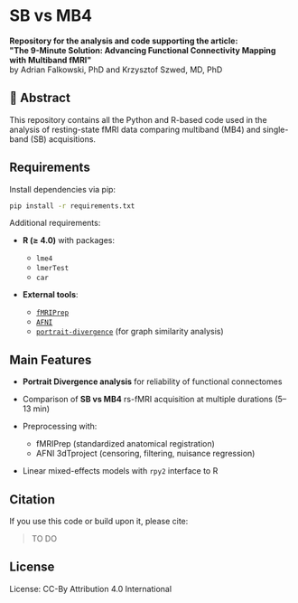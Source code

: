 # SB vs MB4

**Repository for the analysis and code supporting the article:**  
**"The 9-Minute Solution: Advancing Functional Connectivity Mapping with Multiband fMRI"**  
by Adrian Falkowski, PhD and Krzysztof Szwed, MD, PhD

## 📄 Abstract

This repository contains all the Python and R-based code used in the analysis of resting-state fMRI data comparing multiband (MB4) and single-band (SB) acquisitions.



## Requirements

Install dependencies via pip:

```bash
pip install -r requirements.txt
```

Additional requirements:

- **R (≥ 4.0)** with packages:
  - `lme4`
  - `lmerTest`
  - `car`

- **External tools**:
  - [`fMRIPrep`](https://fmriprep.org/)
  - [`AFNI`](https://afni.nimh.nih.gov/)
  - [`portrait-divergence`](https://github.com/bagrow/network-portrait-divergence) (for graph similarity analysis)

## Main Features

- **Portrait Divergence analysis** for reliability of functional connectomes
- Comparison of **SB vs MB4** rs-fMRI acquisition at multiple durations (5–13 min)
- Preprocessing with:
  - fMRIPrep (standardized anatomical registration)
  - AFNI 3dTproject (censoring, filtering, nuisance regression)

- Linear mixed-effects models with `rpy2` interface to R


## Citation

If you use this code or build upon it, please cite:

> TO DO

## License

License: CC-By Attribution 4.0 International
